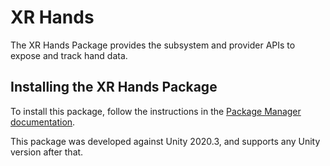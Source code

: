# XR Hands
The XR Hands Package provides the subsystem and provider APIs to expose and track hand data.

## Installing the XR Hands Package

To install this package, follow the instructions in the [Package Manager documentation](https://docs.unity3d.com/Packages/com.unity.package-manager-ui@latest/index.html).

This package was developed against Unity 2020.3, and supports any Unity version after that.
